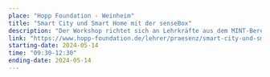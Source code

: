 ```yaml
---
place: "Hopp Foundation - Weinheim"
title: "Smart City und Smart Home mit der senseBox"
description: "Der Workshop richtet sich an Lehrkräfte aus dem MINT-Bereich sowie an Lehrende der Geographie. Es handelt sich um einen Vertiefungsworkshop, bei dem die Grundlagen im Umgang mit der senseBox vorausgesetzt werden. Diese können beispielsweise im Workshop 'Physical Computing im Informatik Anfängerunterricht – senseBox Grundlagenworkshop' erworben werden."
link: "https://www.hopp-foundation.de/lehrer/praesenz/smart-city-und-smart-home-mit-der-sensebox/"
starting-date: 2024-05-14
time: "09:30-12:30"
ending-date: 2024-05-14
---
```

